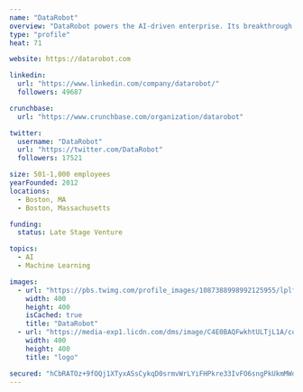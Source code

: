 ```yaml
---
name: "DataRobot"
overview: "DataRobot powers the AI-driven enterprise. Its breakthrough invention of automated machine learning empowers users throughout the organization to consistently make business decisions unmatched in simplicity, speed, and accuracy. The DataRobot platform evaluates hundreds of cutting-edge machine learning algorithms to discover, deploy, and customize the best machine learning models for every situation. DataRobot delivers the most accurate insights at scale, providing the fastest path to data science success for organizations of all sizes."
type: "profile"
heat: 71

website: https://datarobot.com

linkedin:
  url: "https://www.linkedin.com/company/datarobot/"
  followers: 49687

crunchbase:
  url: "https://www.crunchbase.com/organization/datarobot"

twitter:
  username: "DataRobot"
  url: "https://twitter.com/DataRobot"
  followers: 17521

size: 501-1,000 employees
yearFounded: 2012
locations:
  - Boston, MA
  - Boston, Massachusetts

funding:
  status: Late Stage Venture

topics:
  - AI
  - Machine Learning

images:
  - url: "https://pbs.twimg.com/profile_images/1087388998992125955/lplfj6G3_400x400.jpg"
    width: 400
    height: 400
    isCached: true
    title: "DataRobot"
  - url: "https://media-exp1.licdn.com/dms/image/C4E0BAQFwkhtULTjL1A/company-logo_200_200/0?e=1594857600&v=beta&t=FM0oMpF-rNvN1sBeBYtCiQQNywAdoyLXVBUO8EtUxEw"
    width: 400
    height: 400
    title: "logo"

secured: "hCbRATOz+9fOQj1XTyxASsCykqD0srmvWrLYiFHPkre33IvFO6sngPkUkmMWdYAqOtRIoIhoZ3L0Z9JCdS4pyLa5lCQzHwn8z4jrj/cU4d9QiEz4QaZVxSdp9x+op+xbnfR0k5lW+LiTsBPdBgihOkzIrEkahYhdU4RQoWNr+qfGfjUUbroqeTAUAbcn0l6ac8fx4YDYFM0CJjzc+m3Mb6LeizYVRnWl4Vi3/vTpckFo9OeLM7ZudUjJuF9ju/ss5q1kv2xTn71beaWlHby9EqZxJ4DUPCqEEkuFjM6XvEA9IbbAuHswtuo16fwV8IDxvHcpBjfYx9ABGeJXLXkmvmlN5XvlFCVmmfbp9fOWsq/qCoTTjIL/8NJeHKJsY3FeY9oJ7C0pBWTcA9A4zomz6/yWSrOk1xohrg4ssvEtzrw=;0L+7VC5vtZ2JlrEVQM6zBQ=="
---
```



